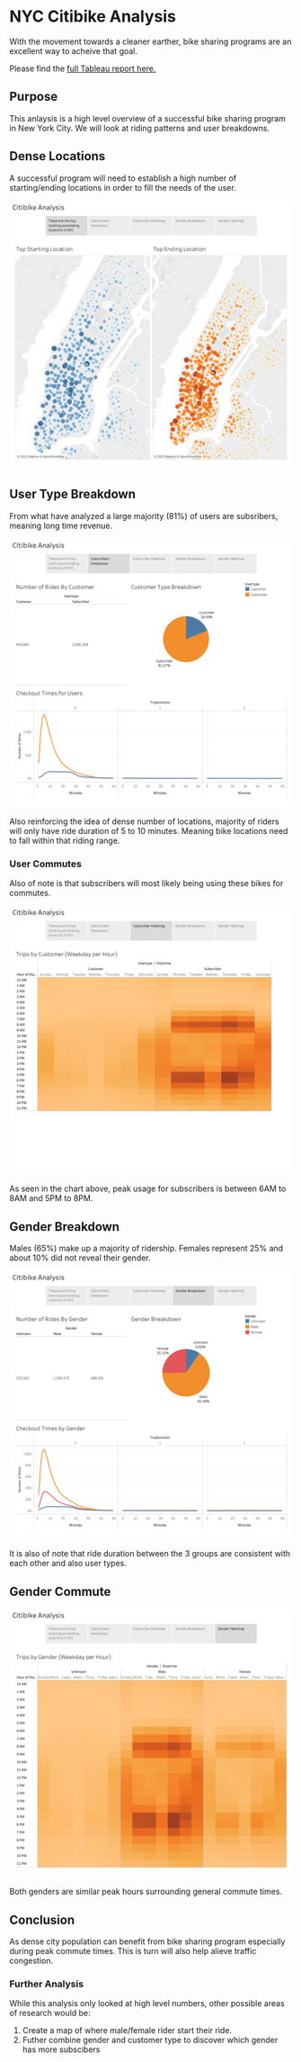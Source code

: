 # NYC Citibike Analysis
With the movement towards a cleaner earther, bike sharing programs are an excellent way to acheive that goal. 

Please find the [full Tableau report here.](https://public.tableau.com/app/profile/sc8440/viz/nyc_citibike_challenge_16495360738400/CitibikeAnalysis)
## Purpose 
This anlaysis is a high level overview of a successful bike sharing program in New York City. We will look at riding patterns and user breakdowns. 

## Dense Locations

A successful program will need to establish a high number of starting/ending locations in order to fill the needs of the user. 

![Locations](/resources/location.png)

## User Type Breakdown

From what have analyzed a large majority (81%) of users are subsribers, meaning long time revenue. 

![Customers](/resources/customer.png)

Also reinforcing the idea of dense number of locations, majority of riders will only have ride duration of 5 to 10 minutes. Meaning bike locations need to fall within that riding range. 

### User Commutes

Also of note is that subscribers will most likely being using these bikes for commutes.

![Customer_Commute](/resources/customer_heatmap.png)

As seen in the chart above, peak usage for subscribers is between 6AM to 8AM and 5PM to 8PM. 

## Gender Breakdown

Males (65%) make up a majority of ridership. Females represent 25% and about 10% did not reveal their gender. 

![Gender](/resources/gender.png)

It is also of note that ride duration between the 3 groups are consistent with each other and also user types. 

## Gender Commute

![Gender_Commute](/resources/gender_heatmap.png)

Both genders are similar peak hours surrounding general commute times. 

## Conclusion 

As dense city population can benefit from bike sharing program especially during peak commute times. This is turn will also help alieve traffic congestion. 

### Further Analysis 
While this analysis only looked at high level numbers, other possible areas of research would be: 

1. Create a map of where male/female rider start their ride.
2. Futher combine gender and customer type to discover which gender has more subscibers


